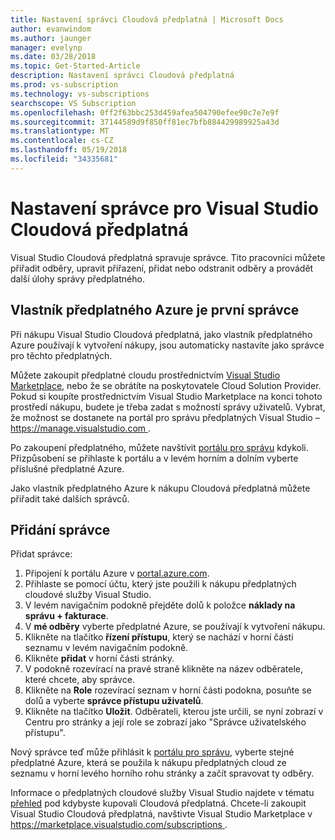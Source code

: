 ```yaml
---
title: Nastavení správci Cloudová předplatná | Microsoft Docs
author: evanwindom
ms.author: jaunger
manager: evelynp
ms.date: 03/28/2018
ms.topic: Get-Started-Article
description: Nastavení správci Cloudová předplatná
ms.prod: vs-subscription
ms.technology: vs-subscriptions
searchscope: VS Subscription
ms.openlocfilehash: 0ff2f63bbc253d459afea504790efee90c7e7e9f
ms.sourcegitcommit: 37144589d9f850ff81ec7bfb884429989925a43d
ms.translationtype: MT
ms.contentlocale: cs-CZ
ms.lasthandoff: 05/19/2018
ms.locfileid: "34335681"
---
```

# <a name="setting-up-administrators-for-visual-studio-cloud-subscriptions"></a>Nastavení správce pro Visual Studio Cloudová předplatná

Visual Studio Cloudová předplatná spravuje správce.  Tito pracovníci můžete přiřadit odběry, upravit přiřazení, přidat nebo odstranit odběry a provádět další úlohy správy předplatného. 

## <a name="the-azure-subscription-owner-is-the-first-administrator"></a>Vlastník předplatného Azure je první správce 

Při nákupu Visual Studio Cloudová předplatná, jako vlastník předplatného Azure používají k vytvoření nákupy, jsou automaticky nastavíte jako správce pro těchto předplatných. 

Můžete zakoupit předplatné cloudu prostřednictvím [Visual Studio Marketplace](https://marketplace.visualstudio.com/subscriptions), nebo že se obrátíte na poskytovatele Cloud Solution Provider.  Pokud si koupíte prostřednictvím Visual Studio Marketplace na konci tohoto prostředí nákupu, budete je třeba zadat s možností správy uživatelů.  Vybrat, že možnost se dostanete na portál pro správu předplatných Visual Studio – [ https://manage.visualstudio.com ](https://manage.visualstudio.com).

Po zakoupení předplatného, můžete navštívit [portálu pro správu](https://manage.visualstudio.com) kdykoli.  Přizpůsobení se přihlaste k portálu a v levém horním a dolním vyberte příslušné předplatné Azure. 

Jako vlastník předplatného Azure k nákupu Cloudová předplatná můžete přiřadit také dalších správců.

## <a name="adding-administrators"></a>Přidání správce

Přidat správce:
1. Připojení k portálu Azure v [portal.azure.com](https://portal.azure.com).
2. Přihlaste se pomocí účtu, který jste použili k nákupu předplatných cloudové služby Visual Studio.
3. V levém navigačním podokně přejděte dolů k položce **náklady na správu + fakturace**.
4. V **mé odběry** vyberte předplatné Azure, se používají k vytvoření nákupu.
5. Klikněte na tlačítko **řízení přístupu**, který se nachází v horní části seznamu v levém navigačním podokně.  
6. Klikněte **přidat** v horní části stránky. 
7. V podokně rozevírací na pravé straně klikněte na název odběratele, které chcete, aby správce.
8. Klikněte na **Role** rozevírací seznam v horní části podokna, posuňte se dolů a vyberte **správce přístupu uživatelů**.
9. Klikněte na tlačítko **Uložit**.
Odběrateli, kterou jste určili, se nyní zobrazí v Centru pro stránky a její role se zobrazí jako "Správce uživatelského přístupu".  

Nový správce teď může přihlásit k [portálu pro správu](https://manage.visualstudio.com), vyberte stejné předplatné Azure, která se použila k nákupu předplatných cloud ze seznamu v horní levého horního rohu stránky a začít spravovat ty odběry. 


Informace o předplatných cloudové služby Visual Studio najdete v tématu [přehled](vscloud-overview.md) pod kdybyste kupovali Cloudová předplatná. Chcete-li zakoupit Visual Studio Cloudová předplatná, navštivte Visual Studio Marketplace v [ https://marketplace.visualstudio.com/subscriptions ](https://marketplace.visualstudio.com/subscription). 

